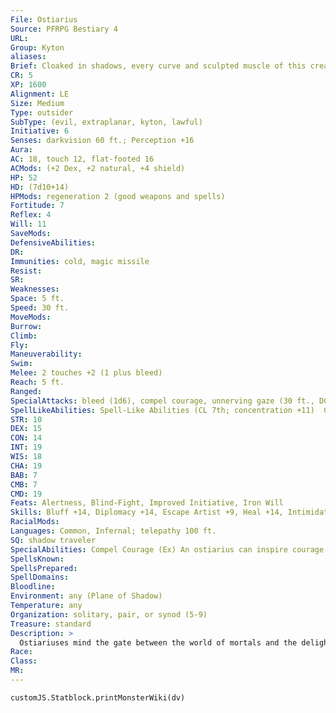 ```yaml
---
File: Ostiarius
Source: PFRPG Bestiary 4
URL: 
Group: Kyton
aliases: 
Brief: Cloaked in shadows, every curve and sculpted muscle of this creature suggests some new gasping pleasure or titillating torture.
CR: 5
XP: 1600
Alignment: LE
Size: Medium
Type: outsider
SubType: (evil, extraplanar, kyton, lawful)
Initiative: 6
Senses: darkvision 60 ft.; Perception +16
Aura: 
AC: 18, touch 12, flat-footed 16
ACMods: (+2 Dex, +2 natural, +4 shield)
HP: 52
HD: (7d10+14)
HPMods: regeneration 2 (good weapons and spells)
Fortitude: 7
Reflex: 4
Will: 11
SaveMods: 
DefensiveAbilities: 
DR: 
Immunities: cold, magic missile
Resist: 
SR: 
Weaknesses: 
Space: 5 ft.
Speed: 30 ft.
MoveMods: 
Burrow: 
Climb: 
Fly: 
Maneuverability: 
Swim: 
Melee: 2 touches +2 (1 plus bleed)
Reach: 5 ft.
Ranged: 
SpecialAttacks: bleed (1d6), compel courage, unnerving gaze (30 ft., DC 19)
SpellLikeAbilities: Spell-Like Abilities (CL 7th; concentration +11)  Constant-shield   At Will-calm emotions (DC 16), darkness, enthrall (DC 16), major image (DC 17)   3/day-crushing despair (DC 17), shadow walk, silence (DC 16)   1/day-plane shift (DC 21; to the Material Plane and the Plane of Shadow only, lawful evil creatures only), shout (DC 18)
STR: 10
DEX: 15
CON: 14
INT: 19
WIS: 18
CHA: 19
BAB: 7
CMB: 7
CMD: 19
Feats: Alertness, Blind-Fight, Improved Initiative, Iron Will
Skills: Bluff +14, Diplomacy +14, Escape Artist +9, Heal +14, Intimidate +14, Knowledge (planes) +14, Perception +16, Perform (oratory) +14, Sense Motive +16, Stealth +12
RacialMods: 
Languages: Common, Infernal; telepathy 100 ft.
SQ: shadow traveler
SpecialAbilities: Compel Courage (Ex) An ostiarius can inspire courage as a 5th-level bard using bardic performance, granting a +2 morale bonus on saving throws against charm and fear effects and a +2 competence bonus on attack and weapon damage rolls. This ability has a range of 50 feet and affects those creatures the ostiarius chooses who also willingly accept the benefits of the effect (no saving throw required). The ostiarius's performance compels creatures to perform at dangerous extremes. Any living non-outsider that benefits from this ability takes 1 point of bleed damage. A creature that accepts these benefits for multiple consecutive rounds gains additional points of bleed damage that stack with one another (to a maximum of 5). This is an audible, mind-affecting effect and can be countered by a bard's countersong class feature.  Shadow Traveler (Ex) When an ostiarius uses plane shift to travel to the Plane of Shadow, it arrives at its intended destination with complete accuracy. When an ostiarius uses shadow walk, it moves at 100 miles per hour.  Unnerving Gaze (Ex) A creature that succumbs to an ostiarius's unnerving gaze becomes sickened for 1d4 rounds. This is a mind-affecting fear effect. The save DC is Charisma-based.
SpellsKnown: 
SpellsPrepared: 
SpellDomains: 
Bloodline: 
Environment: any (Plane of Shadow)
Temperature: any
Organization: solitary, pair, or synod (5-9)
Treasure: standard
Description: >
  Ostiariuses mind the gate between the world of mortals and the delights of the Plane of Shadow. Their role is twofold: admitting their brethren onto the Material Plane and-more insidiously- convincing mortals to willingly journey with them to their shadowed homeland. They are the emissaries of their race, encouraging susceptible mortals to abandon their tired philosophies and embrace the possibilities of a realm of inscrutable darkness. Most proudly stand over 6 feet tall, though their weights range from exceedingly light to grossly heavy.
Race: 
Class: 
MR: 
---
```

```dataviewjs
customJS.Statblock.printMonsterWiki(dv)
```
